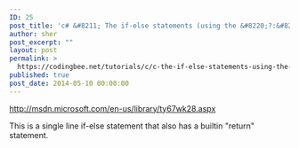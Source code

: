 ```yaml
---
ID: 25
post_title: 'c# &#8211; The if-else statements (using the &#8220;?:&#8221; shorthand syntax)'
author: sher
post_excerpt: ""
layout: post
permalink: >
  https://codingbee.net/tutorials/c/c-the-if-else-statements-using-the-shorthand-syntax
published: true
post_date: 2014-05-10 00:00:00
---
```

http://msdn.microsoft.com/en-us/library/ty67wk28.aspx

This is a single line if-else statement that also has a builtin "return" statement.